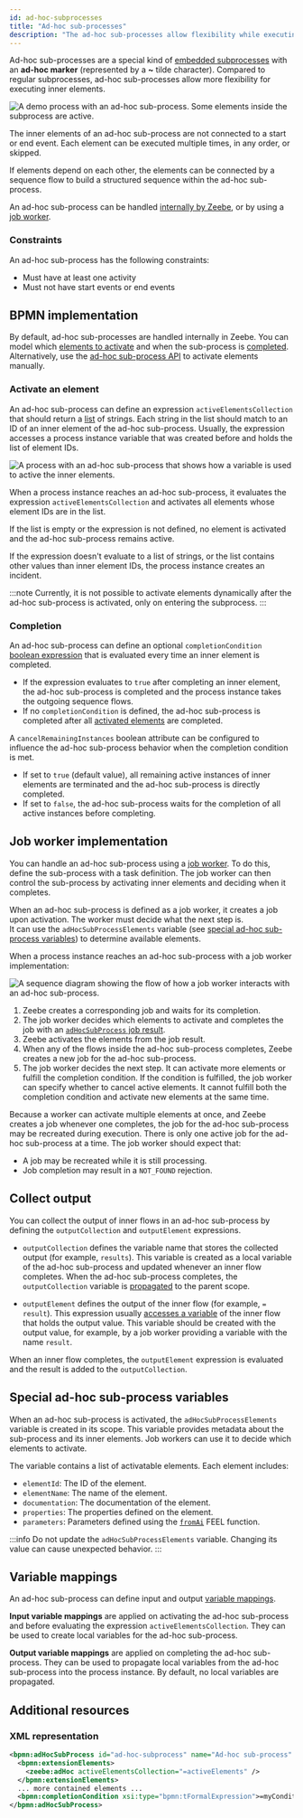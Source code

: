 ```yaml
---
id: ad-hoc-subprocesses
title: "Ad-hoc sub-processes"
description: "The ad-hoc sub-processes allow flexibility while executing inner elements."
---
```


Ad-hoc sub-processes are a special kind of [embedded subprocesses](../embedded-subprocesses/embedded-subprocesses.md) with an **ad-hoc marker** (represented
by a **~** tilde character). Compared to regular subprocesses, ad-hoc sub-processes allow more flexibility
for executing inner elements.

![A demo process with an ad-hoc sub-process. Some elements inside the subprocess are active.](assets/ad-hoc-subprocess.png)

The inner elements of an ad-hoc sub-process are not connected to a start or end event. Each element can be executed
multiple times, in any order, or skipped.

If elements depend on each other, the elements can be connected by a sequence flow to build a structured sequence
within the ad-hoc sub-process.

An ad-hoc sub-process can be handled [internally by Zeebe](#bpmn-implementation), or by using a [job worker](#job-worker-implementation).

### Constraints

An ad-hoc sub-process has the following constraints:

- Must have at least one activity
- Must not have start events or end events

## BPMN implementation

By default, ad-hoc sub-processes are handled internally in Zeebe. You can model which [elements to activate](#activate-an-element) and when the sub-process is [completed](#completion).
Alternatively, use the [ad-hoc sub-process API](/apis-tools/orchestration-cluster-api-rest/specifications/activate-ad-hoc-sub-process-activities.api.mdx) to activate elements manually.

### Activate an element

An ad-hoc sub-process can define an expression `activeElementsCollection` that should return a
[list](../../feel/language-guide/feel-data-types.md#list) of strings. Each string in the list should match to an ID of
an inner element of the ad-hoc sub-process. Usually, the expression accesses a process instance variable that was
created before and holds the list of element IDs.

![A process with an ad-hoc sub-process that shows how a variable is used to active the inner elements.](assets/ad-hoc-subprocess-activation.png)

When a process instance reaches an ad-hoc sub-process, it evaluates the expression `activeElementsCollection` and
activates all elements whose element IDs are in the list.

If the list is empty or the expression is not defined, no element is activated and the ad-hoc sub-process remains active.

If the expression doesn't evaluate to a list of strings, or the list contains other values than inner element IDs, the
process instance creates an incident.

:::note
Currently, it is not possible to activate elements dynamically after the ad-hoc sub-process is activated, only on
entering the subprocess.
:::

### Completion

An ad-hoc sub-process can define an optional `completionCondition` [boolean expression](/components/modeler/feel/language-guide/feel-boolean-expressions.md)
that is evaluated every time an inner element is completed.

- If the expression evaluates to `true` after completing an inner element, the ad-hoc sub-process is completed and the process instance takes the outgoing sequence flows.
- If no `completionCondition` is defined, the ad-hoc sub-process is completed after all [activated elements](#activate-an-element)
  are completed.

A `cancelRemainingInstances` boolean attribute can be configured to influence the ad-hoc sub-process behavior when the completion condition is met.

- If set to `true` (default value), all remaining active instances of inner elements are terminated and the ad-hoc sub-process is directly completed.
- If set to `false`, the ad-hoc sub-process waits for the completion of all active instances before completing.

## Job worker implementation

You can handle an ad-hoc sub-process using a [job worker](/components/concepts/job-workers.md). To do this, define the sub-process with a task definition. The job worker can then control the sub-process by activating inner elements and deciding when it completes.

When an ad-hoc sub-process is defined as a job worker, it creates a job upon activation. The worker must decide what the next step is.  
It can use the `adHocSubProcessElements` variable (see [special ad-hoc sub-process variables](#special-ad-hoc-sub-process-variables)) to determine available elements.

When a process instance reaches an ad-hoc sub-process with a job worker implementation:

![A sequence diagram showing the flow of how a job worker interacts with an ad-hoc sub-process.](assets/ad-hoc-subprocess-job-sequence-diagram.png)

1. Zeebe creates a corresponding job and waits for its completion.
2. The job worker decides which elements to activate and completes the job with an [`adHocSubProcess` job result](/apis-tools/orchestration-cluster-api-rest/specifications/complete-job.api.mdx).
3. Zeebe activates the elements from the job result.
4. When any of the flows inside the ad-hoc sub-process completes, Zeebe creates a new job for the ad-hoc sub-process.
5. The job worker decides the next step. It can activate more elements or fulfill the completion condition. If the condition is fulfilled, the job worker can specify whether to cancel active elements. It cannot fulfill both the completion condition and activate new elements at the same time.

Because a worker can activate multiple elements at once, and Zeebe creates a job whenever one completes, the job for the ad-hoc sub-process may be recreated during execution. There is only one active job for the ad-hoc sub-process at a time. The job worker should expect that:

- A job may be recreated while it is still processing.
- Job completion may result in a `NOT_FOUND` rejection.

## Collect output

You can collect the output of inner flows in an ad-hoc sub-process by defining the `outputCollection` and `outputElement` expressions.

- `outputCollection` defines the variable name that stores the collected output (for example, `results`). This variable is created as a local variable of the ad-hoc sub-process and updated whenever an inner flow completes. When the ad-hoc sub-process completes, the `outputCollection` variable is [propagated](components/concepts/variables.md#variable-propagation) to the parent scope.

- `outputElement` defines the output of the inner flow (for example, `= result`). This expression usually [accesses a variable](/components/modeler/feel/language-guide/feel-variables.md#access-variable) of the inner flow that holds the output value. This variable should be created with the output value, for example, by a job worker providing a variable with the name `result`.

When an inner flow completes, the `outputElement` expression is evaluated and the result is added to the `outputCollection`.

## Special ad-hoc sub-process variables

When an ad-hoc sub-process is activated, the `adHocSubProcessElements` variable is created in its scope.
This variable provides metadata about the sub-process and its inner elements. Job workers can use it to decide which elements to activate.

The variable contains a list of activatable elements. Each element includes:

- `elementId`: The ID of the element.
- `elementName`: The name of the element.
- `documentation`: The documentation of the element.
- `properties`: The properties defined on the element.
- `parameters`: Parameters defined using the [`fromAi`](/components/modeler/feel/builtin-functions/feel-built-in-functions-miscellaneous.md#fromaivalue) FEEL function.

:::info
Do not update the `adHocSubProcessElements` variable. Changing its value can cause unexpected behavior.
:::

## Variable mappings

An ad-hoc sub-process can define input and output
[variable mappings](../../../concepts/variables.md#inputoutput-variable-mappings).

**Input variable mappings** are applied on activating the ad-hoc sub-process and before evaluating the expression
`activeElementsCollection`. They can be used to create local variables for the ad-hoc sub-process.

**Output variable mappings** are applied on completing the ad-hoc sub-process. They can be used to propagate local variables
from the ad-hoc sub-process into the process instance. By default, no local variables are propagated.

## Additional resources

### XML representation

```xml
<bpmn:adHocSubProcess id="ad-hoc-subprocess" name="Ad-hoc sub-process" cancelRemainingInstances="false">
  <bpmn:extensionElements>
    <zeebe:adHoc activeElementsCollection="=activeElements" />
  </bpmn:extensionElements>
  ... more contained elements ...
  <bpmn:completionCondition xsi:type="bpmn:tFormalExpression">=myCondition</bpmn:completionCondition>
</bpmn:adHocSubProcess>
```
